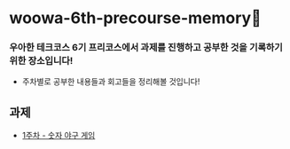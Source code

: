 # woowa-6th-precourse-memory🤔
### 우아한 테크코스 6기 프리코스에서 과제를 진행하고 공부한 것을 기록하기 위한 장소입니다!
- 주차별로 공부한 내용들과 회고들을 정리해볼 것입니다!
## 과제
- [1주차 - 숫자 야구 게임](https://github.com/alswp006/java-baseball-6)
